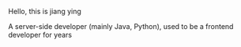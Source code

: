 Hello, this is jiang ying

A server-side developer (mainly Java, Python), used to be a frontend developer for years
